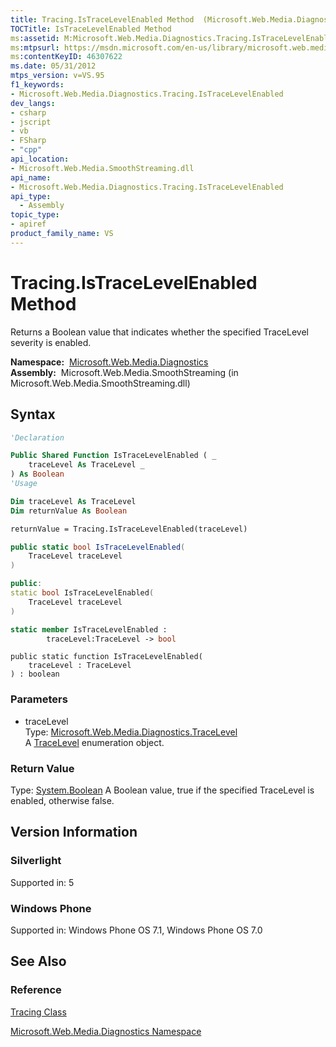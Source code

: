 ```yaml
---
title: Tracing.IsTraceLevelEnabled Method  (Microsoft.Web.Media.Diagnostics)
TOCTitle: IsTraceLevelEnabled Method
ms:assetid: M:Microsoft.Web.Media.Diagnostics.Tracing.IsTraceLevelEnabled(Microsoft.Web.Media.Diagnostics.TraceLevel)
ms:mtpsurl: https://msdn.microsoft.com/en-us/library/microsoft.web.media.diagnostics.tracing.istracelevelenabled(v=VS.95)
ms:contentKeyID: 46307622
ms.date: 05/31/2012
mtps_version: v=VS.95
f1_keywords:
- Microsoft.Web.Media.Diagnostics.Tracing.IsTraceLevelEnabled
dev_langs:
- csharp
- jscript
- vb
- FSharp
- "cpp"
api_location:
- Microsoft.Web.Media.SmoothStreaming.dll
api_name:
- Microsoft.Web.Media.Diagnostics.Tracing.IsTraceLevelEnabled
api_type:
  - Assembly
topic_type:
- apiref
product_family_name: VS
---
```


# Tracing.IsTraceLevelEnabled Method

Returns a Boolean value that indicates whether the specified TraceLevel severity is enabled.

**Namespace:**  [Microsoft.Web.Media.Diagnostics](microsoft-web-media-diagnostics-namespace_1.md)  
**Assembly:**  Microsoft.Web.Media.SmoothStreaming (in Microsoft.Web.Media.SmoothStreaming.dll)

## Syntax

```vb
'Declaration

Public Shared Function IsTraceLevelEnabled ( _
    traceLevel As TraceLevel _
) As Boolean
'Usage

Dim traceLevel As TraceLevel
Dim returnValue As Boolean

returnValue = Tracing.IsTraceLevelEnabled(traceLevel)
```

```csharp
public static bool IsTraceLevelEnabled(
    TraceLevel traceLevel
)
```

```cpp
public:
static bool IsTraceLevelEnabled(
    TraceLevel traceLevel
)
```

``` fsharp
static member IsTraceLevelEnabled : 
        traceLevel:TraceLevel -> bool 
```

```jscript
public static function IsTraceLevelEnabled(
    traceLevel : TraceLevel
) : boolean
```

### Parameters

  - traceLevel  
    Type: [Microsoft.Web.Media.Diagnostics.TraceLevel](tracelevel-enumeration-microsoft-web-media-diagnostics_1.md)  
    A [TraceLevel](tracelevel-enumeration-microsoft-web-media-diagnostics_1.md) enumeration object.

### Return Value

Type: [System.Boolean](https://msdn.microsoft.com/library/a28wyd50\(v=vs.95\))  
A Boolean value, true if the specified TraceLevel is enabled, otherwise false.

## Version Information

### Silverlight

Supported in: 5  

### Windows Phone

Supported in: Windows Phone OS 7.1, Windows Phone OS 7.0  

## See Also

### Reference

[Tracing Class](tracing-class-microsoft-web-media-diagnostics_1.md)

[Microsoft.Web.Media.Diagnostics Namespace](microsoft-web-media-diagnostics-namespace_1.md)

